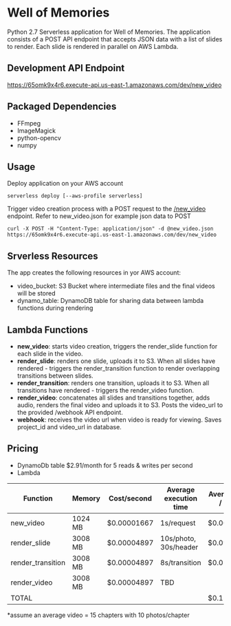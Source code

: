 # Well of Memories #

Python 2.7 Serverless application for Well of Memories.
The application consists of a POST API endpoint that accepts JSON data with a list of slides to render.
Each slide is rendered in parallel on AWS Lambda.

## Development API Endpoint ##
https://65omk9x4r6.execute-api.us-east-1.amazonaws.com/dev/new_video

## Packaged Dependencies ##
* FFmpeg
* ImageMagick
* python-opencv
* numpy

## Usage ##
Deploy application on your AWS account
```
serverless deploy [--aws-profile serverless]
```

Trigger video creation process with a POST request to the [/new_video](https://github.com/CatAndCastle/WellOfMemories/wiki/New-Video) endpoint. Refer to new_video.json for example json data to POST
```
curl -X POST -H "Content-Type: application/json" -d @new_video.json https://65omk9x4r6.execute-api.us-east-1.amazonaws.com/dev/new_video
```

## Srverless Resources ##
The app creates the following resources in yor AWS account:
* video_bucket: 
S3 Bucket where intermediate files and the final videos will be stored
* dynamo_table:
DynamoDB table for sharing data between lambda functions during rendering


## Lambda Functions ##
* **new_video**: starts video creation, triggers the render_slide function for each slide in the video.
* **render_slide**: renders one slide, uploads it to S3. When all slides have rendered - triggers the render_transition function to render overlapping transitions between slides.
* **render_transition**: renders one transition, uploads it to S3. When all transitions have rendered - triggers the render_video function.
* **render_video**: concatenates all slides and transitions together, adds audio, renders the final video and uploads it to S3. Posts the video_url to the provided /webhook API endpoint.
* **webhook**: receives the video url when video is ready for viewing. Saves project_id and video_url in database.

## Pricing ##
* DynamoDb table
  $2.91/month for 5 reads & writes per second
* Lambda

| Function         | Memory   | Cost/second  | Average execution time | Average Cost / Video |
| -----------------|----------|--------------|------------------------|----------------------|
|new_video         |1024 MB   | $0.00001667  | 1s/request             |$0.00001667           |
|render_slide      |3008 MB   | $0.00004897  | 10s/photo, 30s/header  |$0.09543              |
|render_transition |3008 MB   | $0.00004897  | 8s/transition          |$0.0588               |
|render_video      |3008 MB   | $0.00004897  |  TBD                   |                      |
| TOTAL            |          |              |                        | $0.154
*assume an average video = 15 chapters with 10 photos/chapter

